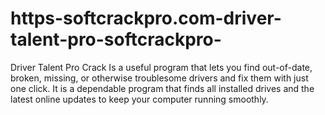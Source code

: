 # https-softcrackpro.com-driver-talent-pro-softcrackpro-
Driver Talent Pro Crack  Is a useful program that lets you find out-of-date, broken, missing, or otherwise troublesome drivers and fix them with just one click. It is a dependable program that finds all installed drives and the latest online updates to keep your computer running smoothly.
